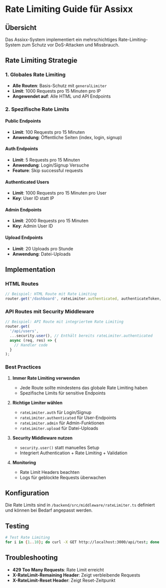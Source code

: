 # Rate Limiting Guide für Assixx

## Übersicht

Das Assixx-System implementiert ein mehrschichtiges Rate-Limiting-System zum Schutz vor DoS-Attacken und Missbrauch.

## Rate Limiting Strategie

### 1. Globales Rate Limiting

- **Alle Routen**: Basis-Schutz mit `generalLimiter`
- **Limit**: 1000 Requests pro 15 Minuten pro IP
- **Angewendet auf**: Alle HTML und API Endpoints

### 2. Spezifische Rate Limits

#### Public Endpoints

- **Limit**: 100 Requests pro 15 Minuten
- **Anwendung**: Öffentliche Seiten (index, login, signup)

#### Auth Endpoints

- **Limit**: 5 Requests pro 15 Minuten
- **Anwendung**: Login/Signup Versuche
- **Feature**: Skip successful requests

#### Authenticated Users

- **Limit**: 1000 Requests pro 15 Minuten pro User
- **Key**: User ID statt IP

#### Admin Endpoints

- **Limit**: 2000 Requests pro 15 Minuten
- **Key**: Admin User ID

#### Upload Endpoints

- **Limit**: 20 Uploads pro Stunde
- **Anwendung**: Datei-Uploads

## Implementation

### HTML Routes

```typescript
// Beispiel: HTML Route mit Rate Limiting
router.get('/dashboard', rateLimiter.authenticated, authenticateToken, servePage('dashboard'));
```

### API Routes mit Security Middleware

```typescript
// Beispiel: API Route mit integriertem Rate Limiting
router.get(
  '/api/users',
  ...security.user(), // Enthält bereits rateLimiter.authenticated
  async (req, res) => {
    // Handler code
  }
);
```

### Best Practices

1. **Immer Rate Limiting verwenden**
   - Jede Route sollte mindestens das globale Rate Limiting haben
   - Spezifische Limits für sensitive Endpoints

2. **Richtige Limiter wählen**
   - `rateLimiter.auth` für Login/Signup
   - `rateLimiter.authenticated` für User-Endpoints
   - `rateLimiter.admin` für Admin-Funktionen
   - `rateLimiter.upload` für Datei-Uploads

3. **Security Middleware nutzen**
   - `security.user()` statt manuelles Setup
   - Integriert Authentication + Rate Limiting + Validation

4. **Monitoring**
   - Rate Limit Headers beachten
   - Logs für geblockte Requests überwachen

## Konfiguration

Die Rate Limits sind in `/backend/src/middleware/rateLimiter.ts` definiert und können bei Bedarf angepasst werden.

## Testing

```bash
# Test Rate Limiting
for i in {1..10}; do curl -X GET http://localhost:3000/api/test; done
```

## Troubleshooting

- **429 Too Many Requests**: Rate Limit erreicht
- **X-RateLimit-Remaining Header**: Zeigt verbleibende Requests
- **X-RateLimit-Reset Header**: Zeigt Reset-Zeitpunkt
